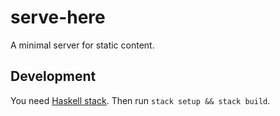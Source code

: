 serve-here
==========

A minimal server for static content.


Development
-----------

You need [Haskell stack](http://docs.haskellstack.org/). Then run `stack setup && stack build`.
